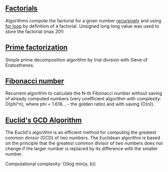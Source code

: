 ## [Factorials](/math/factorial_recur.cpp)

Algorithms compute the factorial for a given number [recursively](/math/factorial_recur.cpp) and using [for loop](/math/factorial_loop.cpp) by definition of a factorial. Unsigned long long value was used to store the factorial (max 20!)

## [Prime factorization](/math/factorize.cpp)
Simple prime decomposition algorithm by trial division with Sieve of Eratosthenes.

## [Fibonacci number](/math/fibonacci_rec.cpp)

Recurrent algorithm to calculate the N-th Fibonacci number without saving of already computed numbers (very unefficient algorithm with complexity: О(phi^n), where phi = 1.618... - the golden ratio) and with saving (O(n)).

## [Euclid's GCD Algorithm](/math/euclid_GCD.cpp)

The Euclid's algorithm is an efficient method for computing the greatest common divisor (GCD) of two numbers. The Euclidean algorithm is based on the principle that the greatest common divisor of two numbers does not change if the larger number is replaced by its difference with the smaller number.

Computational complexity: O(log min(a, b))

